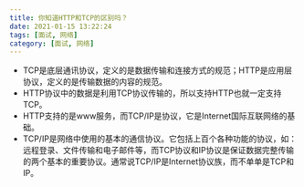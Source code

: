 ```yaml
---
title: 你知道HTTP和TCP的区别吗？
date: 2021-01-15 13:22:24
tags: [面试, 网络]
category: [面试, 网络]
---
```


* TCP是底层通讯协议，定义的是数据传输和连接方式的规范；HTTP是应用层协议，定义的是传输数据的内容的规范。
* HTTP协议中的数据是利用TCP协议传输的，所以支持HTTP也就一定支持TCP。
* HTTP支持的是www服务，而TCP/IP是协议，它是Internet国际互联网络的基础。
* TCP/IP是网络中使用的基本的通信协议。它包括上百个各种功能的协议，如：远程登录、文件传输和电子邮件等，而TCP协议和IP协议是保证数据完整传输的两个基本的重要协议。通常说TCP/IP是Internet协议族，而不单单是TCP和IP。

